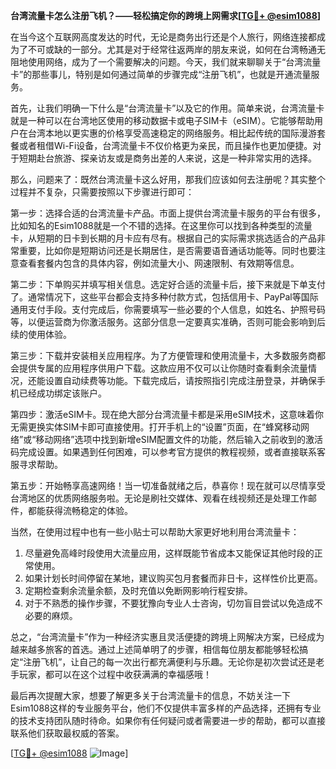 **台湾流量卡怎么注册飞机？——轻松搞定你的跨境上网需求[[TG💪+ @esim1088](https://t.me/s/esim1088)]**

在当今这个互联网高度发达的时代，无论是商务出行还是个人旅行，网络连接都成为了不可或缺的一部分。尤其是对于经常往返两岸的朋友来说，如何在台湾畅通无阻地使用网络，成为了一个需要解决的问题。今天，我们就来聊聊关于“台湾流量卡”的那些事儿，特别是如何通过简单的步骤完成“注册飞机”，也就是开通流量服务。

首先，让我们明确一下什么是“台湾流量卡”以及它的作用。简单来说，台湾流量卡就是一种可以在台湾地区使用的移动数据卡或电子SIM卡（eSIM）。它能够帮助用户在台湾本地以更实惠的价格享受高速稳定的网络服务。相比起传统的国际漫游套餐或者租借Wi-Fi设备，台湾流量卡不仅价格更为亲民，而且操作也更加便捷。对于短期赴台旅游、探亲访友或是商务出差的人来说，这是一种非常实用的选择。

那么，问题来了：既然台湾流量卡这么好用，那我们应该如何去注册呢？其实整个过程并不复杂，只需要按照以下步骤进行即可：

第一步：选择合适的台湾流量卡产品。市面上提供台湾流量卡服务的平台有很多，比如知名的Esim1088就是一个不错的选择。在这里你可以找到各种类型的流量卡，从短期的日卡到长期的月卡应有尽有。根据自己的实际需求挑选适合的产品非常重要，比如你是短期访问还是长期居住，是否需要语音通话功能等。同时也要注意查看套餐内包含的具体内容，例如流量大小、网速限制、有效期等信息。

第二步：下单购买并填写相关信息。选定好合适的流量卡后，接下来就是下单支付了。通常情况下，这些平台都会支持多种付款方式，包括信用卡、PayPal等国际通用支付手段。支付完成后，你需要填写一些必要的个人信息，如姓名、护照号码等，以便运营商为你激活服务。这部分信息一定要真实准确，否则可能会影响到后续的使用体验。

第三步：下载并安装相关应用程序。为了方便管理和使用流量卡，大多数服务商都会提供专属的应用程序供用户下载。这款应用不仅可以让你随时查看剩余流量情况，还能设置自动续费等功能。下载完成后，请按照指引完成注册登录，并确保手机已经成功绑定该账户。

第四步：激活eSIM卡。现在绝大部分台湾流量卡都是采用eSIM技术，这意味着你无需更换实体SIM卡即可直接使用。打开手机上的“设置”页面，在“蜂窝移动网络”或“移动网络”选项中找到新增eSIM配置文件的功能，然后输入之前收到的激活码完成设置。如果遇到任何困难，可以参考官方提供的教程视频，或者直接联系客服寻求帮助。

第五步：开始畅享高速网络！当一切准备就绪之后，恭喜你！现在就可以尽情享受台湾地区的优质网络服务啦。无论是刷社交媒体、观看在线视频还是处理工作邮件，都能获得流畅稳定的体验。

当然，在使用过程中也有一些小贴士可以帮助大家更好地利用台湾流量卡：

1. 尽量避免高峰时段使用大流量应用，这样既能节省成本又能保证其他时段的正常使用。
2. 如果计划长时间停留在某地，建议购买包月套餐而非日卡，这样性价比更高。
3. 定期检查剩余流量余额，及时充值以免断网影响行程安排。
4. 对于不熟悉的操作步骤，不要犹豫向专业人士咨询，切勿盲目尝试以免造成不必要的麻烦。

总之，“台湾流量卡”作为一种经济实惠且灵活便捷的跨境上网解决方案，已经成为越来越多旅客的首选。通过上述简单明了的步骤，相信每位朋友都能够轻松搞定“注册飞机”，让自己的每一次出行都充满便利与乐趣。无论你是初次尝试还是老手玩家，都可以在这个过程中收获满满的幸福感哦！

最后再次提醒大家，想要了解更多关于台湾流量卡的信息，不妨关注一下Esim1088这样的专业服务平台，他们不仅提供丰富多样的产品选择，还拥有专业的技术支持团队随时待命。如果你有任何疑问或者需要进一步的帮助，都可以直接联系他们获取最权威的答案。

[[TG💪+ @esim1088](https://t.me/s/esim1088) ![Image](https://i.postimg.cc/4NQfJmqS/Snipaste-2025-05-13-00-14-12.png)]